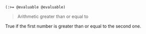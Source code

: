 ```
(:>= @evaluable @evaluable)
```

> Arithmetic greater than or equal to

True if the first number is greater than or equal to the second one.